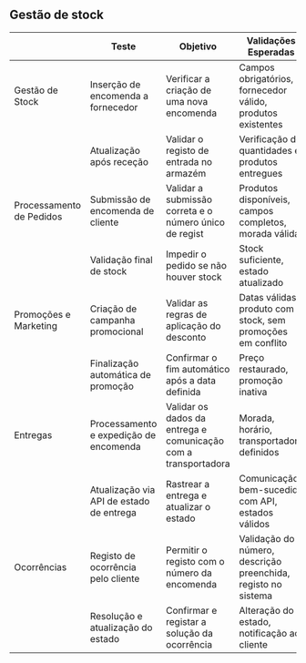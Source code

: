 ## Gestão de stock
|                          | Teste                                    | Objetivo                                                  | Validações Esperadas                                          | Tipo de Validação                 |
| ------------------------ | ---------------------------------------- | --------------------------------------------------------- | ------------------------------------------------------------- | --------------------------------- |
| Gestão de Stock          | Inserção de encomenda a fornecedor       | Verificar a criação de uma nova encomenda                 | Campos obrigatórios, fornecedor válido, produtos existentes   | Validação de campos e BD          |
|                          | Atualização após receção                 | Validar o registo de entrada no armazém                   | Verificação de quantidades e produtos entregues               | Validação de BD e cálculo         |
| Processamento de Pedidos | Submissão de encomenda de cliente        | Validar a submissão correta e o número único de regist    | Produtos disponíveis, campos completos, morada válida         | Validação de campos, lógica e BD  |
|                          | Validação final de stock                 | Impedir o pedido se não houver stock                      | Stock suficiente, estado atualizado                           | Validação de lógica e BD          |
| Promoções e Marketing    | Criação de campanha promocional          | Validar as regras de aplicação do desconto                | Datas válidas, produto com stock, sem promoções em conflito   | Validação de cálculo e conflitos  |
|                          | Finalização automática de promoção       | Confirmar o fim automático após a data definida           | Preço restaurado, promoção inativa                            | Validação de data e estado        |
| Entregas                 | Processamento e expedição de encomenda   | Validar os dados da entrega e comunicação com a transportadora | Morada, horário, transportadora definidos                     | Validação de campos e API externa |
|                          | Atualização via API de estado de entrega | Rastrear a entrega e atualizar o estado                   | Comunicação bem-sucedida com API, estados válidos             | Validação técnica e funcional     |
| Ocorrências              | Registo de ocorrência pelo cliente       | Permitir o registo com o número da encomenda              | Validação do número, descrição preenchida, registo no sistema | Validação de campos e BD          |
|                          | Resolução e atualização do estado        | Confirmar e registar a solução da ocorrência              | Alteração do estado, notificação ao cliente                   | Validação de estado e BD          |
